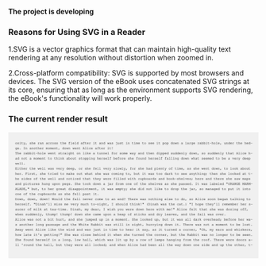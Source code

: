 **The project is developing**

### Reasons for Using SVG in a Reader

1.SVG is a vector graphics format that can maintain high-quality text rendering at any resolution without distortion when zoomed in.

2.Cross-platform compatibility: SVG is supported by most browsers and devices. The SVG version of the eBook uses concatenated SVG strings at its core, ensuring that as long as the environment supports SVG rendering, the eBook's functionality will work properly.

### The current render result

![0-2](\example\0-2.svg)
